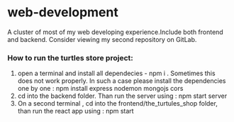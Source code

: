 # web-development
A cluster of most of my web developing experience.Include both frontend and backend. Consider viewing my second repository on GitLab.


### How to run the turtles store project:

1. open a terminal and install all dependecies - npm i . Sometimes this does not work properly. In such a case please install the dependencies one by one : npm install express nodemon mongojs cors
2. cd into the backend folder. Than run the server using : npm start server
3. On a second terminal , cd into the frontend/the_turtules_shop folder, than run the react app using : npm start
